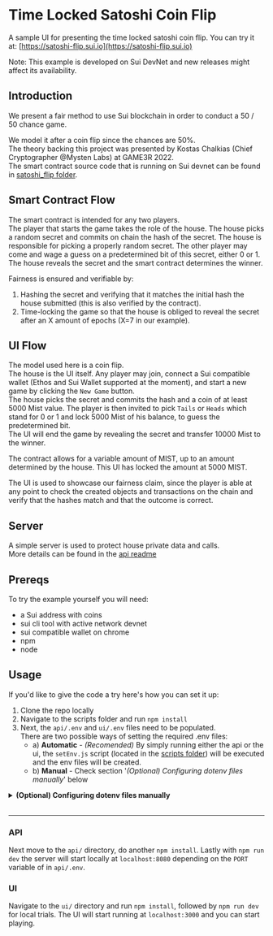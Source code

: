 # Time Locked Satoshi Coin Flip

A sample UI for presenting the time locked satoshi coin flip.
You can try it at: [https://satoshi-flip.sui.io](https://satoshi-flip.sui.io)

Note: This example is developed on Sui DevNet and new releases might affect its availability.

## Introduction

We present a fair method to use Sui blockchain in order to conduct a 50 / 50 chance game.

We model it after a coin flip since the chances are 50%.<br/>
The theory backing this project was presented by Kostas Chalkias (Chief Cryptographer @Mysten Labs) at GAME3R 2022.<br/>
The smart contract source code that is running on Sui devnet can be found in [satoshi_flip folder](satoshi_flip/sources/satoshi_flip.move).

## Smart Contract Flow

The smart contract is intended for any two players.<br/>
The player that starts the game takes the role of the house. The house picks a random secret and commits on chain the hash of the secret. The house is responsible for picking a properly random secret.
The other player may come and wage a guess on a predetermined bit of this secret, either 0 or 1.
The house reveals the secret and the smart contract determines the winner.

Fairness is ensured and verifiable by:

1) Hashing the secret and verifying that it matches the initial hash the house submitted (this is also verified by the contract).
2) Time-locking the game so that the house is obliged to reveal the secret after an X amount of epochs (X=7 in our example). 

## UI Flow

The model used here is a coin flip.<br/>
The house is the UI itself. Any player may join, connect a Sui compatible wallet (Ethos and Sui Wallet supported at the moment), and start a new game by clicking the `New Game` button. <br/>
The house picks the secret and commits the hash and a coin of at least 5000 Mist value.
The player is then invited to pick `Tails` or `Heads` which stand for 0 or 1 and lock 5000 Mist of his balance, to guess the predetermined bit.<br/>
The UI will end the game by revealing the secret and transfer 10000 Mist to the winner.

The contract allows for a variable amount of MIST, up to an amount determined by the house. This UI has locked the amount at 5000 MIST.

The UI is used to showcase our fairness claim, since the player is able at any point to check the created objects and transactions on the chain and verify that the hashes match and that the outcome is correct.

## Server
A simple server is used to protect house private data and calls.<br/>
More details can be found in the [api readme](api)

## Prereqs
To try the example yourself you will need:
- a Sui address with coins
- sui cli tool with active network devnet
- sui compatible wallet on chrome
- npm
- node

## Usage
If you'd like to give the code a try here's how you can set it up:

1) Clone the repo locally
2) Navigate to the scripts folder and run `npm install`
3) Next, the `api/.env` and `ui/.env` files need to be populated.<br/>
    There are two possible ways of setting the required .env files:
    - a) **Automatic** - *(Recomended)* By simply running either the api or the ui, the `setEnv.js` script (located in the [scripts folder](scripts/dev)) will be executed and the env files will be created.
    - b) **Manual** - Check section '*(Optional) Configuring dotenv files manually*' below

<details>
<summary> <b>(Optional) Configuring dotenv files manually</b> </summary>
Navigate to the api folder <code>api/</code> and edit (or create) the <code>api/.env</code> file, set the following values to ones that make sense for you:

```dotenv
PORT=8080
TRUSTED_ORIGINS=["http://localhost:3000"]
BANKER_ADDRESS=<your Sui address or leave empty, the setEnv.js script runs on api and ui launch>
PACKAGE_ADDRESS=<the address of the satoshi_flip package on the Sui network you use or leave empty, the setEnv.js script runs on api and ui launch>
PRIVATE_KEY=<the private key coresponding to the active address in a [byte array] or leave empty since the setEnv.js script runs on api and ui launch>
```

If you left any or both of <code>BANKER_ADDRESS</code> and <code>PACKAGE_ADDRESS</code> empty then navigate to <code>scripts</code> folder and run <code>npm run dev</code> to have them automatically completed. 
This script will set the first <code>ED25519</code> address you own as the active-address and will publish the contract on the active network (must be devnet).
Also it will set the <code>PRIVATE_KEY</code>.

### Smart contract (custom set up)
To deploy the smart contract yourself, if you skipped using the <code>setEnv.js</code> script, navigate the the contracts directory <code>satoshi_flip</code> and press <code>sui publish --gas-budget 5000</code>. Get the package id from the output and put it in the <code>api/.env</code> and <code>ui/.env</code> files (check the templates for the appropriate variable naming).

</details><br/>

---
### API
Next move to the `api/` directory, do another `npm install`.
Lastly with `npm run dev` the server will start locally at `localhost:8080` depending on the `PORT` variable of in `api/.env`.

### UI
Navigate to the `ui/` directory and run `npm install`, followed by `npm run dev` for local trials. The UI will start running at `localhost:3000` and you can start playing.
